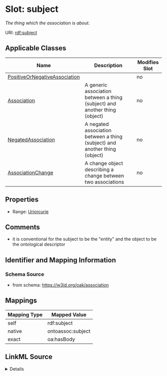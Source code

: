 

# Slot: subject


_The thing which the association is about._





URI: [rdf:subject](rdf:subject)



<!-- no inheritance hierarchy -->





## Applicable Classes

| Name | Description | Modifies Slot |
| --- | --- | --- |
| [PositiveOrNegativeAssociation](PositiveOrNegativeAssociation.md) |  |  no  |
| [Association](Association.md) | A generic association between a thing (subject) and another thing (object) |  no  |
| [NegatedAssociation](NegatedAssociation.md) | A negated association between a thing (subject) and another thing (object) |  no  |
| [AssociationChange](AssociationChange.md) | A change object describing a change between two associations |  no  |







## Properties

* Range: [Uriorcurie](Uriorcurie.md)





## Comments

* it is conventional for the subject to be the "entity" and the object to be the ontological descriptor

## Identifier and Mapping Information







### Schema Source


* from schema: https://w3id.org/oak/association




## Mappings

| Mapping Type | Mapped Value |
| ---  | ---  |
| self | rdf:subject |
| native | ontoassoc:subject |
| exact | oa:hasBody |




## LinkML Source

<details>
```yaml
name: subject
description: The thing which the association is about.
comments:
- it is conventional for the subject to be the "entity" and the object to be the ontological
  descriptor
from_schema: https://w3id.org/oak/association
exact_mappings:
- oa:hasBody
rank: 1000
slot_uri: rdf:subject
alias: subject
domain_of:
- PositiveOrNegativeAssociation
- AssociationChange
slot_group: core_triple
range: uriorcurie

```
</details>